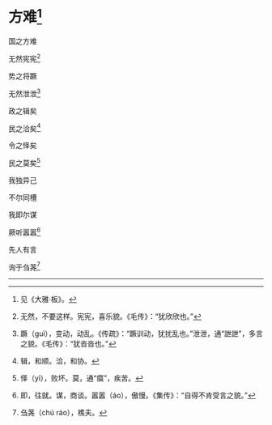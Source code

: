    

# 方难[^1]

国之方难

无然宪宪[^2]

势之将蹶

无然泄泄[^3]

政之辑矣

民之洽矣[^4]

令之怿矣

民之莫矣[^5]

我独异己

不尔同槽

我即尔谋

厥听嚣嚣[^6]

先人有言

询于刍荛[^7]

* * *

[^1]: 见《大雅·板》。
[^2]: 无然，不要这样。宪宪，喜乐貌。《毛传》：“犹欣欣也。”
[^3]: 蹶（guì），变动，动乱。《传疏》：“蹶训动，犹扰乱也。”泄泄，通“詍詍”，多言之貌。《毛传》：“犹沓沓也。”
[^4]: 辑，和顺。洽，和协。
[^5]: 怿（yì），败坏。莫，通“瘼”，疾苦。
[^6]: 即，往就。谋，商谈。嚣嚣（áo），傲慢。《集传》：“自得不肯受言之貌。”
[^7]: 刍荛（chú ráo），樵夫。